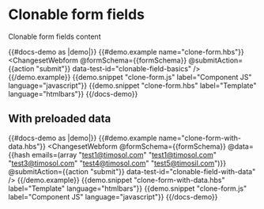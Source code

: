 # Clonable form fields

Clonable form fields content

{{#docs-demo as |demo|}}
  {{#demo.example name="clone-form.hbs"}}
    <ChangesetWebform 
      @formSchema={{formSchema}} 
      @submitAction={{action "submit"}} 
      data-test-id="clonable-field-basics"
    />
  {{/demo.example}}
  {{demo.snippet "clone-form.js" label="Component JS" language="javascript"}}
  {{demo.snippet "clone-form.hbs" label="Template" language="htmlbars"}}
{{/docs-demo}}

## With preloaded data

{{#docs-demo as |demo|}}
  {{#demo.example name="clone-form-with-data.hbs"}}
    <ChangesetWebform 
      @formSchema={{formSchema}} 
      @data={{hash emails=(array "test1@timosol.com" "test1@timosol.com" "test3@timosol.com" "test4@timosol.com" "test5@timosil.com")}}
      @submitAction={{action "submit"}} 
      data-test-id="clonable-field-with-data"
    />
  {{/demo.example}}
  {{demo.snippet "clone-form-with-data.hbs" label="Template" language="htmlbars"}}
  {{demo.snippet "clone-form.js" label="Component JS" language="javascript"}}
{{/docs-demo}}

